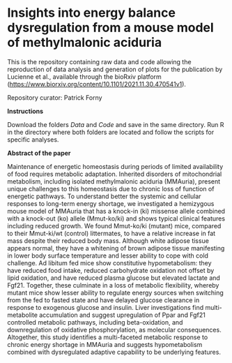 # Insights into energy balance dysregulation from a mouse model of methylmalonic aciduria

This is the repository containing raw data and code allowing the reproduction of data analysis and generation of plots for the publication by Lucienne et al., available through the bioRxiv platform (https://www.biorxiv.org/content/10.1101/2021.11.30.470541v1).

Repository curator: Patrick Forny

**Instructions**

Download the folders _Data_ and _Code_ and save in the same directory. Run R in the directory where both folders are located and follow the scripts for specific analyses.

**Abstract of the paper**

Maintenance of energetic homeostasis during periods of limited availability of food requires metabolic adaptation. Inherited disorders of mitochondrial metabolism, including isolated methylmalonic aciduria (MMAuria), present unique challenges to this homeostasis due to chronic loss of function of energetic pathways. To understand better the systemic and cellular responses to long-term energy shortage, we investigated a hemizygous mouse model of MMAuria that has a knock-in (ki) missense allele combined with a knock-out (ko) allele (Mmut-ko/ki) and shows typical clinical features including reduced growth. We found Mmut-ko/ki (mutant) mice, compared to their Mmut-ki/wt (control) littermates, to have a relative increase in fat mass despite their reduced body mass. Although white adipose tissue appears normal, they have a whitening of brown adipose tissue manifesting in lower body surface temperature and lesser ability to cope with cold challenge. Ad libitum fed mice show constitutive hypometabolism: they have reduced food intake, reduced carbohydrate oxidation not offset by lipid oxidation, and have reduced plasma glucose but elevated lactate and Fgf21. Together, these culminate in a loss of metabolic flexibility, whereby mutant mice show lesser ability to regulate energy sources when switching from the fed to fasted state and have delayed glucose clearance in response to exogenous glucose and insulin. Liver investigations find multi-metabolite accumulation and suggest upregulation of Ppar and Fgf21 controlled metabolic pathways, including beta-oxidation, and downregulation of oxidative phosphorylation, as molecular consequences. Altogether, this study identifies a multi-faceted metabolic response to chronic energy shortage in MMAuria and suggests hypometabolism combined with dysregulated adaptive capability to be underlying features. 


